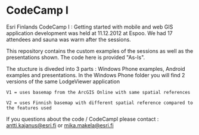 CodeCamp I
=========

Esri Finlands CodeCamp I : Getting started with mobile and web GIS application development was held at 11.12.2012 
at Espoo. We had 17 attendees and sauna was warm after the sessions. 

This repository contains the custom examples of the sessions as well as the presentations shown. The code here is
provided "As-Is".

The stucture is diveded into 3 parts : Windows Phone examples, Android examples and presentations. 
In the Windows Phone folder you will find 2 versions of the same LodgeViewer application

    V1 = uses basemap from the ArcGIS Online with same spatial references  

    V2 = uses Finnish basemap with different spatial reference compared to the features used

If you questions about the code / CodeCampI please contact : antti.kajanus@esri.fi or mika.makela@esri.fi
